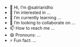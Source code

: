 - 👋 Hi, I’m @satriaridho
- 👀 I’m interested in ...
- 🌱 I’m currently learning ...
- 💞️ I’m looking to collaborate on ...
- 📫 How to reach me ...
- 😄 Pronouns: ...
- ⚡ Fun fact: ...

<!---
satriaridho/satriaridho is a ✨ special ✨ repository because its `README.md` (this file) appears on your GitHub profile.
You can click the Preview link to take a look at your changes.
--->
